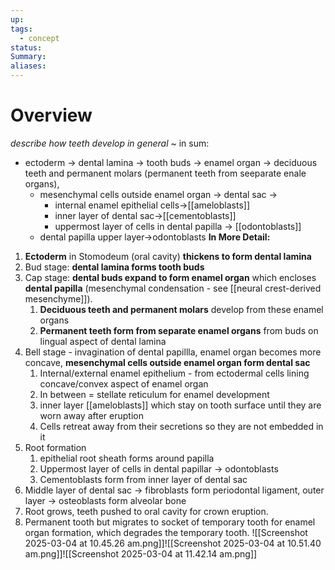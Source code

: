 ```yaml
---
up: 
tags:
  - concept
status: 
Summary:
aliases:
---
```

# Overview
*describe how teeth develop in general*
~
in sum:
- ectoderm -> dental lamina -> tooth buds -> enamel organ -> deciduous teeth and permanent molars (permanent teeth from seeparate enale organs),
	- mesenchymal cells outside enamel organ -> dental sac ->
		- internal enamel epithelial cells->[[ameloblasts]]
		- inner layer of dental sac->[[cementoblasts]]
		- uppermost layer of cells in dental papilla -> [[odontoblasts]]
	- dental papilla upper layer->odontoblasts
**In More Detail:**
1. **Ectoderm** in Stomodeum (oral cavity) **thickens to form dental lamina**
2. Bud stage: **dental lamina forms tooth buds**
3. Cap stage: **dental buds expand to form enamel organ** which encloses **dental papilla** (mesenchymal condensation - see [[neural crest-derived mesenchyme]]).
	1. **Deciduous teeth and permanent molars** develop from these enamel organs
	2. **Permanent teeth form from separate enamel organs** from buds on lingual aspect of dental lamina
4. Bell stage - invagination of dental papillla, enamel organ becomes more concave, **mesenchymal cells outside enamel organ form dental sac**
	1. Internal/external enamel epithelium - from ectodermal cells lining concave/convex aspect of enamel organ
	2. In between = stellate reticulum for enamel development
	3. inner layer [[ameloblasts]] which stay on tooth surface until they are worn away after eruption
	4. Cells retreat away from their secretions so they are not embedded in it
5. Root formation
	1. epithelial root sheath forms around papilla
	2. Uppermost layer of cells in dental papillar -> odontoblasts
	3. Cementoblasts form from inner layer of dental sac
6. Middle layer of dental sac -> fibroblasts form periodontal ligament, outer layer -> osteoblasts form alveolar bone
7. Root grows, teeth pushed to oral cavity for crown eruption.
8. Permanent tooth but migrates to socket of temporary tooth for enamel organ formation, which degrades the temporary tooth.
![[Screenshot 2025-03-04 at 10.45.26 am.png]]![[Screenshot 2025-03-04 at 10.51.40 am.png]]![[Screenshot 2025-03-04 at 11.42.14 am.png]]
<!--SR:!2025-03-13,3,250-->